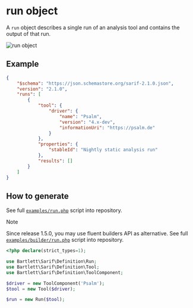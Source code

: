 <!-- markdownlint-disable MD013 -->
# run object

A `run` object describes a single run of an analysis tool and contains the output of that run.

![run object](../assets/images/reference-run.graphviz.svg)

## Example

```json
{
    "$schema": "https://json.schemastore.org/sarif-2.1.0.json",
    "version": "2.1.0",
    "runs": [
        {
            "tool": {
                "driver": {
                    "name": "Psalm",
                    "version": "4.x-dev",
                    "informationUri": "https://psalm.de"
                }
            },
            "properties": {
                "stableId": "Nightly static analysis run"
            },
            "results": []
        }
    ]
}
```

## How to generate

See full [`examples/run.php`][example-script] script into repository.

> [!NOTE]
> Since release 1.5.0, you may use fluent builders API as alternative.
> See full [`examples/builder/run.php`][example-builder] script into repository.

[example-script]: https://github.com/llaville/sarif-php-sdk/blob/master/examples/run.php
[example-builder]: https://github.com/llaville/sarif-php-sdk/blob/master/examples/builder/run.php

```php
<?php declare(strict_types=1);

use Bartlett\Sarif\Definition\Run;
use Bartlett\Sarif\Definition\Tool;
use Bartlett\Sarif\Definition\ToolComponent;

$driver = new ToolComponent('Psalm');
$tool = new Tool($driver);

$run = new Run($tool);

```
